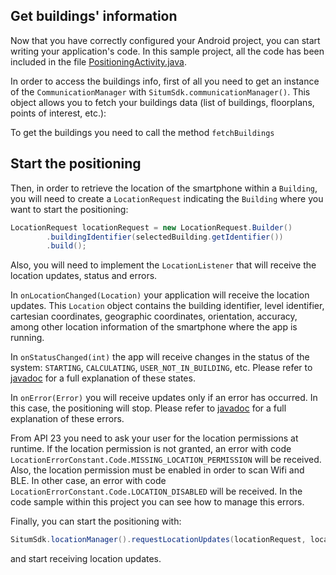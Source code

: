 ## <a name="communicationmanager"></a> Get buildings' information

Now that you have correctly configured your Android project, you can start writing your application's code.
In this sample project, all the code has been included in the file
[PositioningActivity.java](https://github.com/situmtech/situm-android-getting-started/blob/master/app/src/main/java/es/situm/gettingstarted/positioning/PositioningActivity.java).

In order to access the buildings info, first of all you need to get an instance of the `CommunicationManager` with `SitumSdk.communicationManager()`.
This object allows you to fetch your buildings data (list of buildings, floorplans, points of interest, etc.):

To get the buildings you need to call the method `fetchBuildings`

## <a name="positioning"></a> Start the positioning

Then, in order to retrieve the location of the smartphone within a `Building`, you will need to create a `LocationRequest` indicating the `Building` where you want to start the positioning:

```java
LocationRequest locationRequest = new LocationRequest.Builder()
        .buildingIdentifier(selectedBuilding.getIdentifier())
        .build();
```

Also, you will need to implement the `LocationListener` that will receive the location updates, status and errors.

In `onLocationChanged(Location)` your application will receive the location updates. This `Location` object contains
the building identifier, level identifier, cartesian coordinates, geographic coordinates, orientation,
accuracy, among other location information of the smartphone where the app is running.

In `onStatusChanged(int)` the app will receive changes in the status of the system: `STARTING`, `CALCULATING`,
`USER_NOT_IN_BUILDING`, etc.  Please refer to
[javadoc](http://developers.situm.es/sdk_documentation/android/javadoc/latest/overview-summary.html) for a full explanation of
these states.

In `onError(Error)` you will receive updates only if an error has occurred. In this case, the positioning will stop.
Please refer to [javadoc](http://developers.situm.es/sdk_documentation/android/javadoc/latest/overview-summary.html) for a full explanation of these errors.

From API 23 you need to ask your user for the location permissions at runtime. If the location permission is not
granted, an error with code `LocationErrorConstant.Code.MISSING_LOCATION_PERMISSION` will be received.
Also, the location permission must be enabled in order to scan Wifi and BLE. In other case, an error with code `LocationErrorConstant.Code.LOCATION_DISABLED`
will be received. In the code sample within this project you can see how to manage this errors.

Finally, you can start the positioning with:

```java
SitumSdk.locationManager().requestLocationUpdates(locationRequest, locationListener);
```
and start receiving location updates.